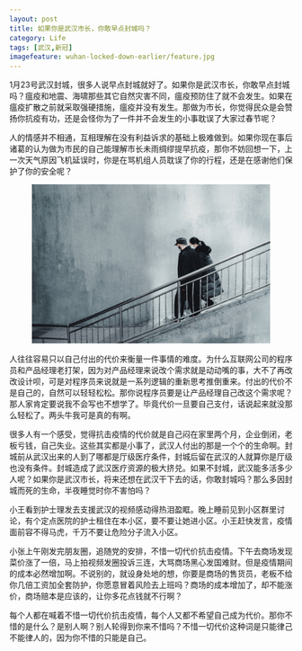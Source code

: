 ```yaml
---
layout: post
title: 如果你是武汉市长，你敢早点封城吗？
category: Life
tags: [武汉,新冠]
imagefeature: wuhan-locked-down-earlier/feature.jpg
---
```


1月23号武汉封城，很多人说早点封城就好了。如果你是武汉市长，你敢早点封城吗？瘟疫和地震、海啸那些其它自然灾害不同，瘟疫预防住了就不会发生。如果在瘟疫扩散之前就采取强硬措施，瘟疫并没有发生。那做为市长，你觉得民众是会赞扬你抗疫有功，还是会怪你为了一件并不会发生的小事耽误了大家过春节呢？

人的情感并不相通，互相理解在没有利益诉求的基础上极难做到。如果你现在事后诸葛的认为做为市民的自己能理解市长未雨绸缪提早抗疫，那你不妨回想一下，上一次天气原因飞机延误时，你是在骂机组人员耽误了你的行程，还是在感谢他们保护了你的安全呢？

<!-- more -->

<figure><img src="/images/wuhan-locked-down-earlier/feature.jpg"></figure>

人往往容易只以自己付出的代价来衡量一件事情的难度。为什么互联网公司的程序员和产品经理老打架，因为对产品经理来说改个需求就是动动嘴的事，大不了再改改设计呗，可是对程序员来说就是一系列逻辑的重新思考推倒重来。付出的代价不是自己的，自然可以轻轻松松。那你说程序员要是让产品经理自己​改这个需求呢？那人家肯定要说我不会写也不想学了。毕竟代价一旦要自己支付，话说起来就没那么轻松了。​两头牛我可是真的有啊。

很多人有一个感受，觉得抗击疫情的代价就是自己闷在家里两个月，企业倒闭，老板亏钱，自己失业。这些其实都是小事了，武汉人付出的那是一个个的生命啊。封城前从武汉出来的人到了哪都是厅级医疗条件，​封城后留在武汉的人就算你是厅级也没有条件。封城造成了武汉医疗资源的极大挤兑。​如果不封城，武汉能多活多少人呢？如果你是武汉市长，将来还想在武汉干下去的话，你敢封城吗？​那么多因封城而死的生命，半夜睡觉时你不害怕吗？

小王看到护士理发去支援武汉的视频感动得热泪盈眶。晚上睡前见到小区群里讨论，有个定点医院的护士租住在本小区，要不要让她进小区。小王赶快发言，疫情面前容不得马虎，千万不要让危险分子流入小区。

小张上午刚发完朋友圈，追随党的安排，不惜一切代价抗击疫情。下午去商场发现菜价涨了一倍，马上拍视频发圈投诉三连，大骂商场黑心发国难财。但是疫情期间的成本必然增加啊。不说别的，就设身处地的想，你要是商场的售货员，老板不给你几倍工资加全套防护，你愿意冒着风险去上班吗？商场的成本增加了，却不能涨价，商场赔本是应该的，让你多花点钱就不行啊？

每个人都在喊着不惜一切代价抗击疫情，每个人又都不希望自己成为代价。那你不惜的是什么？是别人啊？别人轮得到你来不惜吗？不惜一切代价这种词是只能律己不能律人的，因为你不惜的只能是自己。
​